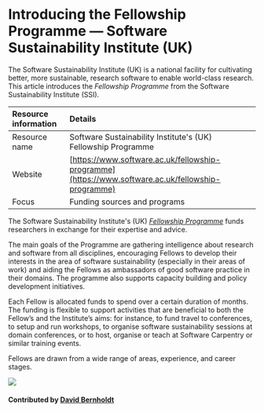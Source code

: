 # Introducing the Fellowship Programme — Software Sustainability Institute (UK)

The Software Sustainability Institute (UK) is a national facility for cultivating better, more sustainable, research software to enable world-class research. This article introduces the *Fellowship Programme* from the Software Sustainability Institute (SSI).


Resource information | Details 
:--- | :--- 
Resource name | Software Sustainability Institute's (UK) Fellowship Programme
Website | [https://www.software.ac.uk/fellowship-programme](https://www.software.ac.uk/fellowship-programme)
Focus | Funding sources and programs


The Software Sustainability Institute's (UK)  *[Fellowship Programme](https://www.software.ac.uk/fellowship-programme)* funds researchers in exchange for their expertise and advice.

The main goals of the Programme are gathering intelligence about research and software from all disciplines, encouraging Fellows to develop their interests in the area of software sustainability (especially in their areas of work) and aiding the Fellows as ambassadors of good software practice in their domains. The programme also supports capacity building and policy development initiatives.

Each Fellow is allocated funds to spend over a certain duration of months. The funding is flexible to support activities that are beneficial to both the Fellow’s and the Institute’s aims: for instance, to fund travel to conferences, to setup and run workshops, to organise software sustainability sessions at domain conferences, or to host, organise or teach at Software Carpentry or similar training events.

Fellows are drawn from a wide range of areas, experience, and career stages.

<img src='https://github.com/betterscientificsoftware/images/blob/master/Logo-class-ssi-with-name-small2.png' class='logo' />


#### Contributed by [David Bernholdt](https://github.com/bernhold)

<!---
Publish: yes
Categories: Collaboration
Topics: Funding sources and programs
Tags: fellowship-program
Level: 2
Prerequisites: defaults
Aggregate: none
--->
